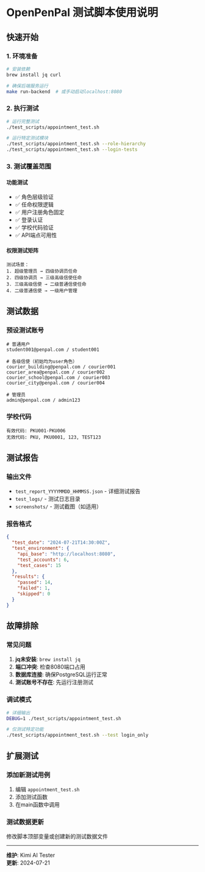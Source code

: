 # OpenPenPal 测试脚本使用说明

## 快速开始

### 1. 环境准备
```bash
# 安装依赖
brew install jq curl

# 确保后端服务运行
make run-backend  # 或手动启动localhost:8080
```

### 2. 执行测试
```bash
# 运行完整测试
./test_scripts/appointment_test.sh

# 运行特定测试模块
./test_scripts/appointment_test.sh --role-hierarchy
./test_scripts/appointment_test.sh --login-tests
```

### 3. 测试覆盖范围

#### 功能测试
- ✅ 角色层级验证
- ✅ 任命权限逻辑
- ✅ 用户注册角色固定
- ✅ 登录认证
- ✅ 学校代码验证
- ✅ API端点可用性

#### 权限测试矩阵
```
测试场景：
1. 超级管理员 → 四级协调员任命
2. 四级协调员 → 三级高级信使任命  
3. 三级高级信使 → 二级普通信使任命
4. 二级普通信使 → 一级用户管理
```

## 测试数据

### 预设测试账号
```
# 普通用户
student001@penpal.com / student001

# 各级信使（初始均为user角色）
courier_building@penpal.com / courier001
courier_area@penpal.com / courier002  
courier_school@penpal.com / courier003
courier_city@penpal.com / courier004

# 管理员
admin@penpal.com / admin123
```

### 学校代码
```
有效代码: PKU001-PKU006
无效代码: PKU, PKU0001, 123, TEST123
```

## 测试报告

### 输出文件
- `test_report_YYYYMMDD_HHMMSS.json` - 详细测试报告
- `test_logs/` - 测试日志目录
- `screenshots/` - 测试截图（如适用）

### 报告格式
```json
{
  "test_date": "2024-07-21T14:30:00Z",
  "test_environment": {
    "api_base": "http://localhost:8080",
    "test_accounts": 6,
    "test_cases": 15
  },
  "results": {
    "passed": 14,
    "failed": 1,
    "skipped": 0
  }
}
```

## 故障排除

### 常见问题
1. **jq未安装**: `brew install jq`
2. **端口冲突**: 检查8080端口占用
3. **数据库连接**: 确保PostgreSQL运行正常
4. **测试账号不存在**: 先运行注册测试

### 调试模式
```bash
# 详细输出
DEBUG=1 ./test_scripts/appointment_test.sh

# 仅测试特定功能
./test_scripts/appointment_test.sh --test login_only
```

## 扩展测试

### 添加新测试用例
1. 编辑 `appointment_test.sh`
2. 添加测试函数
3. 在main函数中调用

### 测试数据更新
修改脚本顶部变量或创建新的测试数据文件

---
**维护**: Kimi AI Tester  
**更新**: 2024-07-21